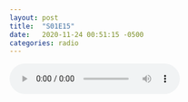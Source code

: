 ```yaml
---
layout: post
title:  "S01E15"
date:   2020-11-24 00:51:15 -0500
categories: radio
---
```

<audio controls="controls">
    <source src="https://sparechange.s3.us-east-2.amazonaws.com/SpareChange-S01E15-112420.mp3" type="audio/mpeg">
</audio>